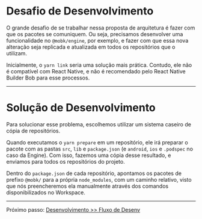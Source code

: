 # Desafio de Desenvolvimento

O grande desafio de se trabalhar nessa proposta de arquitetura é fazer com que os pacotes se comuniquem. Ou seja, precisamos desenvolver uma funcionalidade no `@mobk/engine`, por exemplo, e fazer com que essa nova alteração seja replicada e atualizada em todos os repositórios que o utilizam.

Inicialmente, o `yarn link` seria uma solução mais prática. Contudo, ele não é compatível com React Native, e não é recomendado pelo React Native Builder Bob para esse processos.

---

# Solução de Desenvolvimento

Para solucionar esse problema, escolhemos utilizar um sistema caseiro de cópia de repositórios.

Quando executamos o `yarn prepare` em um repositório, ele irá preparar o pacote com as pastas `src`, `lib` e `package.json` (e `android`, `ios` e `.podspec` no caso da Engine). Com isso, fazemos uma cópia desse resultado, e enviamos para todos os repositórios do projeto.

Dentro do `package.json` de cada repositório, apontamos os pacotes de prefixo `@mobk/` para a própria `node_modules`, com um caminho relativo, visto que nós preencheremos ela manualmente através dos comandos disponibilizados no Workspace.

---

Próximo passo: [Desenvolvimento >> Fluxo de Desenv](./flow-dev.md)
